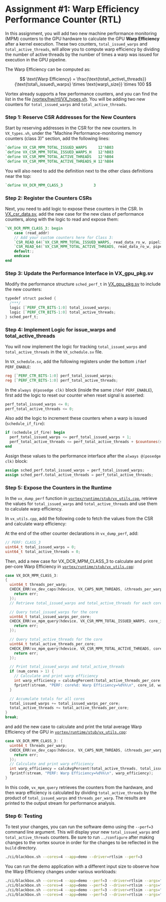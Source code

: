 # Assignment #1: Warp Efficiency Performance Counter (RTL)

In this assignment, you will add two new machine performance monitoring (MPM) counters to the GPU hardware to calculate the GPU **Warp Efficiency** after a kernel execution. These two counters, `total_issued_warps` and `total_active_threads`, will allow you to compute warp efficiency by dividing the number of active threads by the number of times a warp was issued for execution in the GPU pipeline.

The Warp Efficiency can be computed as:

$$
\text{Warp Efficiency} = \frac{\text{total\_active\_threads}}{\text{total\_issued\_warps} \times \text{warp\_size}} \times 100
$$

Vortex already supports a few performance counters, and you can find the list in the file [/vortex/hw/rtl/VX_types.vh](https://github.com/vortexgpgpu/vortex/blob/master/hw/rtl/VX_types.vh). You will be adding two new counters for `total_issued_warps` and `total_active_threads`.

### Step 1: Reserve CSR Addresses for the New Counters

Start by reserving addresses in the CSR for the new counters. In `VX_types.vh`, under the "Machine Performance-monitoring memory counters (class 3)" section, add the following lines:

```verilog
`define VX_CSR_MPM_TOTAL_ISSUED_WARPS     12'hB03
`define VX_CSR_MPM_TOTAL_ISSUED_WARPS_H   12'hB83
`define VX_CSR_MPM_TOTAL_ACTIVE_THREADS   12'hB04
`define VX_CSR_MPM_TOTAL_ACTIVE_THREADS_H 12'hB84
```

You will also need to add the definition next to the other class definitions near the top:

```verilog
`define VX_DCR_MPM_CLASS_3              3
```

### Step 2: Register the Counters CSRs

Next, you need to add logic to expose these counters in the CSR. In [VX_csr_data.sv](https://github.com/vortexgpgpu/vortex/blob/master/hw/rtl/core/VX_csr_data.sv#L276), add the new case for the new class of performance counters, along with the logic to read and expose them:

```verilog
`VX_DCR_MPM_CLASS_3: begin
    case (read_addr)
    // Add your custom counters here for Class 3:
    `CSR_READ_64(`VX_CSR_MPM_TOTAL_ISSUED_WARPS, read_data_ro_w, pipeline_perf_if.sched.total_issued_warps);
    `CSR_READ_64(`VX_CSR_MPM_TOTAL_ACTIVE_THREADS, read_data_ro_w, pipeline_perf_if.sched.total_active_threads);
    default:;
    endcase
end
```

### Step 3: Update the Performance Interface in VX_gpu_pkg.sv

Modify the performance structure `sched_perf_t` in [VX_gpu_pkg.sv](https://github.com/vortexgpgpu/vortex/blob/master/hw/rtl/VX_gpu_pkg.sv) to include the new counters:

```verilog
typedef struct packed {
  /***/
  logic [`PERF_CTR_BITS-1:0] total_issued_warps;
  logic [`PERF_CTR_BITS-1:0] total_active_threads;
} sched_perf_t;
```

### Step 4: Implement Logic for issue_warps and total_active_threads

You will now implement the logic for tracking `total_issued_warps` and `total_active_threads` in the `VX_schedule.sv` file.

In `VX_schedule.sv`, add the following registers under the bottom `ifdef PERF_ENABLE`:

```verilog
reg [`PERF_CTR_BITS-1:0] perf_total_issued_warps;
reg [`PERF_CTR_BITS-1:0] perf_total_active_threads;
```

In the `always @(posedge clk)` block (inside the same `ifdef PERF_ENABLE`), first add the logic to reset our counter when reset signal is asserted:

```verilog
perf_total_issued_warps <= 0;
perf_total_active_threads <= 0;
```

Also add the logic to increment these counters when a warp is issued (`schedule_if_fire`):

```verilog
if (schedule_if_fire) begin
  perf_total_issued_warps <= perf_total_issued_warps + 1;
  perf_total_active_threads <= perf_total_active_threads + $countones(schedule_if.data.tmask);
end
```

Assign these values to the performance interface after the `always @(posedge clk)` block:

```verilog
assign sched_perf.total_issued_warps = perf_total_issued_warps;
assign sched_perf.total_active_threads = perf_total_active_threads;
```

### Step 5: Expose the Counters in the Runtime

In the `vx_dump_perf` function in [`vortex/runtime/stub/vx_utils.cpp`](https://github.com/vortexgpgpu/vortex/blob/master/runtime/stub/vx_utils.cpp#L216), retrieve the values for `total_issued_warps` and `total_active_threads` and use them to calculate warp efficiency.

In `vx_utils.cpp`, add the following code to fetch the values from the CSR and calculate warp efficiency:

At the end of the other counter declarations in `vx_dump_perf`, add:
```cpp
// PERF: CLASS_3
uint64_t total_issued_warps = 0;
uint64_t total_active_threads = 0;
```

Then, add a new case for VX_DCR_MPM_CLASS_3 to calculate and print per-core Warp Efficiency in [`vortex/runtime/stub/vx_utils.cpp`](https://github.com/vortexgpgpu/vortex/blob/master/runtime/stub/vx_utils.cpp#L550):
```cpp
case VX_DCR_MPM_CLASS_3:
{
  uint64_t threads_per_warp;
  CHECK_ERR(vx_dev_caps(hdevice, VX_CAPS_NUM_THREADS, &threads_per_warp), {
    return err;
  });
  // Retrieve total_issued_warps and total_active_threads for each core

  // Query total_issued_warps for the core
  uint64_t total_issued_warps_per_core;
  CHECK_ERR(vx_mpm_query(hdevice, VX_CSR_MPM_TOTAL_ISSUED_WARPS, core_id, &total_issued_warps_per_core), {
    return err;
  });

  // Query total_active_threads for the core
  uint64_t total_active_threads_per_core;
  CHECK_ERR(vx_mpm_query(hdevice, VX_CSR_MPM_TOTAL_ACTIVE_THREADS, core_id, &total_active_threads_per_core), {
    return err;
  });

  // Print total_issued_warps and total_active_threads
  if (num_cores > 1) {
    // Calculate and print warp efficiency
    int warp_efficiency = calcAvgPercent(total_active_threads_per_core, total_issued_warps_per_core * threads_per_warp);
    fprintf(stream, "PERF: core%d: Warp Efficiency=%d%%\n", core_id, warp_efficiency);
  }

  // Accumulate totals for all cores
  total_issued_warps += total_issued_warps_per_core;
  total_active_threads += total_active_threads_per_core;
}
break;
```

and add the new case to calculate and print the total average Warp Efficiency of the GPU in [`vortex/runtime/stub/vx_utils.cpp`](https://github.com/vortexgpgpu/vortex/blob/master/runtime/stub/vx_utils.cpp#L630):
```cpp
case VX_DCR_MPM_CLASS_3: {
  uint64_t threads_per_warp;
  CHECK_ERR(vx_dev_caps(hdevice, VX_CAPS_NUM_THREADS, &threads_per_warp), {
    return err;
  });
  // Calculate and print warp efficiency
  int warp_efficiency = calcAvgPercent(total_active_threads, total_issued_warps * threads_per_warp);
  fprintf(stream, "PERF: Warp Efficiency=%d%%\n", warp_efficiency);
}
```

In this code, `vx_mpm_query` retrieves the counters from the hardware, and then warp efficiency is calculated by dividing `total_active_threads` by the product of `total_issued_warps` and `threads_per_warp`. The results are printed to the output stream for performance analysis.

### Step 6: Testing

To test your changes, you can run the software demo using the `--perf=3` command line argument. This will display your new `total_issued_warps` and `total_active_threads` counters. Be sure to run `../configure` after making changes to the vortex source in order for the changes to be reflected in the `build` directory.

```bash
./ci/blackbox.sh --cores=4 --app=demo --driver=rtlsim --perf=3
```

You can run the demo application with a different input size to observe how the Warp Efficiency changes under various workloads:

```bash
./ci/blackbox.sh --cores=4 --app=demo --perf=3 --driver=rtlsim --args="-n16"
./ci/blackbox.sh --cores=4 --app=demo --perf=3 --driver=rtlsim --args="-n32"
./ci/blackbox.sh --cores=4 --app=demo --perf=3 --driver=rtlsim --args="-n64"
./ci/blackbox.sh --cores=4 --app=demo --perf=3 --driver=rtlsim --args="-n128"
```